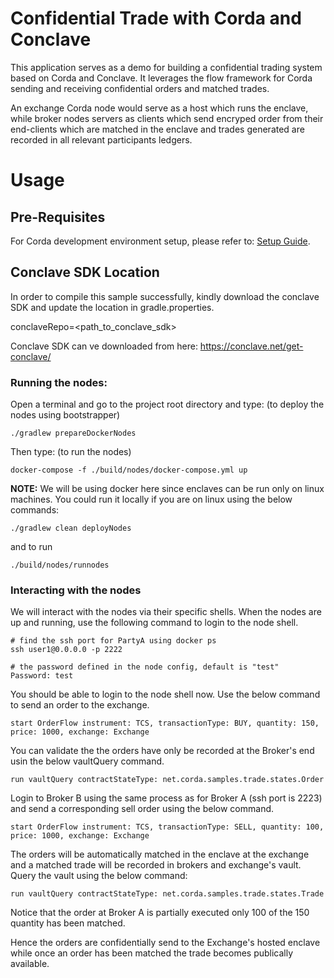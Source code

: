 # Confidential Trade with Corda and Conclave 

This application serves as a demo for building a confidential trading system based on
Corda and Conclave. It leverages the flow framework for Corda sending and receiving
confidential orders and matched trades.

An exchange Corda node would serve as a host which runs the enclave, while broker 
nodes servers as clients which send encryped order from their end-clients which 
are matched in the enclave and trades generated are recorded in all relevant 
participants ledgers.


# Usage

## Pre-Requisites
For Corda development environment setup, please refer to: [Setup Guide](https://docs.corda.net/getting-set-up.html).

## Conclave SDK Location
In order to compile this sample successfully, kindly download the conclave SDK and update the location in gradle.properties.

conclaveRepo=<path_to_conclave_sdk>

Conclave SDK can ve downloaded from here: https://conclave.net/get-conclave/

### Running the nodes:
Open a terminal and go to the project root directory and type: (to deploy the nodes using bootstrapper)
```
./gradlew prepareDockerNodes
```

Then type: (to run the nodes)
```
docker-compose -f ./build/nodes/docker-compose.yml up
```

<strong>NOTE:</strong> We will be using docker here since enclaves can be run only on linux machines. You could run
it locally if you are on linux using the below commands:
```
./gradlew clean deployNodes
```
and to run
```
./build/nodes/runnodes
```

### Interacting with the nodes
We will interact with the nodes via their specific shells. When the nodes are up and running, use the following command 
to login to the node shell.

```
# find the ssh port for PartyA using docker ps
ssh user1@0.0.0.0 -p 2222

# the password defined in the node config, default is "test"
Password: test
```

You should be able to login to the node shell now. Use the below command to send an order to the exchange.
```
start OrderFlow instrument: TCS, transactionType: BUY, quantity: 150, price: 1000, exchange: Exchange
```
You can validate the the orders have only be recorded at the Broker's end usin the
below vaultQuery command.

```
run vaultQuery contractStateType: net.corda.samples.trade.states.Order
```

Login to Broker B using the same process as for Broker A (ssh port is 2223)
and send a corresponding sell order using the below command.

```
start OrderFlow instrument: TCS, transactionType: SELL, quantity: 100, price: 1000, exchange: Exchange
```

The orders will be automatically matched in the enclave at the exchange and a matched
trade will be recorded in brokers and exchange's vault. Query the vault using the below 
command:


```
run vaultQuery contractStateType: net.corda.samples.trade.states.Trade
```

Notice that the order at Broker A is partially executed only 100 of the 150 quantity 
has been matched.

Hence the orders are confidentially send to the Exchange's hosted enclave while once an
order has been matched the trade becomes publically available.